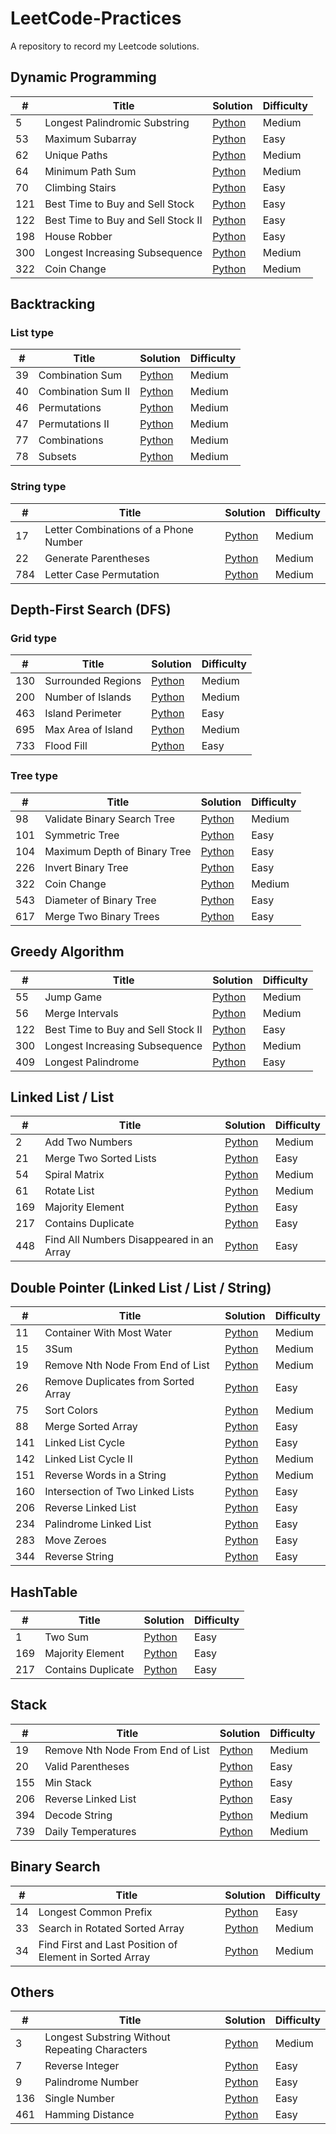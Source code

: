 # LeetCode-Practices
A repository to record my Leetcode solutions.

## Dynamic Programming
| # | Title |Solution |Difficulty |
|---| ----- | ---------- |---------- |
|5| Longest Palindromic Substring | [Python](./solutions/5.Longest%20Palindromic%20Substring.py)| Medium
|53| Maximum Subarray | [Python](./solutions/53.Maximum%20Subarray.py)| Easy
|62| Unique Paths | [Python](./solutions/62.Unique%20Paths.py)| Medium
|64| Minimum Path Sum | [Python](./solutions/64.Minimum%20Path%20Sum.py)| Medium
|70| Climbing Stairs | [Python](./solutions/70.Climbing%20Stairs.py)| Easy
|121| Best Time to Buy and Sell Stock | [Python](./solutions/121.Best%20Time%20to%20Buy%20and%20Sell%20Stock.py)| Easy
|122| Best Time to Buy and Sell Stock II | [Python](./solutions/122.Best%20Time%20to%20Buy%20and%20Sell%20Stock%20II.py)| Easy
|198| House Robber | [Python](./solutions/198.House%20Robber.py)| Easy
|300| Longest Increasing Subsequence | [Python](./solutions/300.Longest%20Increasing%20Subsequence.py)| Medium
|322| Coin Change | [Python](./solutions/322.Coin%20Change.py)| Medium

## Backtracking
### List type
| # | Title |Solution |Difficulty |
|---| ----- | ---------- |---------- |
|39| Combination Sum | [Python](./solutions/39.Combination%20Sum.py)| Medium
|40| Combination Sum II | [Python](./solutions/40.Combination%20Sum%20II.py)| Medium
|46| Permutations | [Python](./solutions/46.Permutations.py)| Medium
|47| Permutations II | [Python](./solutions/47.Permutations%20II.py)| Medium
|77| Combinations | [Python](./solutions/77.Combinations.py)| Medium
|78| Subsets | [Python](./solutions/78.Subsets.py)| Medium

### String type
| # | Title |Solution |Difficulty |
|---| ----- | ---------- |---------- |
|17| Letter Combinations of a Phone Number| [Python](./solutions/17.Letter%20Combinations%20of%20a%20Phone%20Number.py)| Medium
|22| Generate Parentheses|[Python](./solutions/22.Generate%20Parentheses.py)| Medium
|784| Letter Case Permutation|[Python](./solutions/784.Letter%20Case%20Permutation.py) | Medium

## Depth-First Search (DFS)
### Grid type
| # | Title |Solution |Difficulty |
|---| ----- | ---------- |---------- |
|130| Surrounded Regions| [Python](./solutions/130.Surrounded%20Regions.py)| Medium
|200| Number of Islands| [Python](./solutions/200.Number%20of%20Islands.py)| Medium
|463| Island Perimeter| [Python](./solutions/463.Island%20Perimeter.py)| Easy
|695| Max Area of Island| [Python](./solutions/695.Max%20Area%20of%20Island.py)| Medium
|733| Flood Fill | [Python](./solutions/733.Flood%20Fill.py)| Easy

### Tree type
| # | Title |Solution |Difficulty |
|---| ----- | ---------- |---------- |
|98| Validate Binary Search Tree | [Python](./solutions/98.Validate%20Binary%20Search%20Tree.py)| Medium
|101| Symmetric Tree | [Python](./solutions/101.Symmetric%20Tree.py)| Easy
|104| Maximum Depth of Binary Tree | [Python](./solutions/104.Maximum%20Depth%20of%20Binary%20Tree.py)| Easy
|226| Invert Binary Tree | [Python](./solutions/226.Invert%20Binary%20Tree.py)| Easy
|322| Coin Change | [Python](./solutions/322.Coin%20Change.py)| Medium
|543| Diameter of Binary Tree | [Python](./solutions/543.Diameter%20of%20Binary%20Tree.py)| Easy
|617| Merge Two Binary Trees | [Python](./solutions/617.Merge%20Two%20Binary%20Trees.py)| Easy

## Greedy Algorithm
| # | Title |Solution |Difficulty |
|---| ----- | ---------- |---------- |
|55 | Jump Game | [Python](./solutions/55.Jump%20Game.py)| Medium
|56 | Merge Intervals | [Python](./solutions/56.Merge%20Intervals.py)| Medium
|122| Best Time to Buy and Sell Stock II | [Python](./solutions/122.Best%20Time%20to%20Buy%20and%20Sell%20Stock%20II.py)| Easy
|300| Longest Increasing Subsequence | [Python](./solutions/300.Longest%20Increasing%20Subsequence.py)| Medium
|409 | Longest Palindrome | [Python](./solutions/409.Longest%20Palindrome.py)| Easy

## Linked List / List
| # | Title |Solution |Difficulty |
|---| ----- | ---------- |---------- |
|2 | Add Two Numbers | [Python](./solutions/2.Add%20Two%20Numbers.py)| Medium
|21 | Merge Two Sorted Lists | [Python](./solutions/21.Merge%20Two%20Sorted%20Lists.py)| Easy
|54 | Spiral Matrix | [Python](./solutions/54.Spiral%20Matrix.py)| Medium
|61 | Rotate List | [Python](./solutions/61.Rotate%20List.py)| Medium
|169 | Majority Element | [Python](./solutions/169.Majority%20Element.py)| Easy
|217 | Contains Duplicate | [Python](./solutions/217.Contains%20Duplicate.py)| Easy
|448 | Find All Numbers Disappeared in an Array | [Python](./solutions/448.Find%20All%20Numbers%20Disappeared%20in%20an%20Array.py)| Easy

## Double Pointer (Linked List / List / String)
| # | Title |Solution |Difficulty |
|---| ----- | ---------- |---------- |
|11 | Container With Most Water | [Python](./solutions/11.Container%20With%20Most%20Water.py)| Medium
|15 | 3Sum | [Python](./solutions/15.3Sum.py)| Medium
|19 | Remove Nth Node From End of List | [Python](./solutions/19.Remove%20Nth%20Node%20From%20End%20of%20List.py)| Medium
|26 | Remove Duplicates from Sorted Array | [Python](./solutions/26.Remove%20Duplicates%20from%20Sorted%20Array.py)| Easy
|75 | Sort Colors | [Python](./solutions/75.Sort%20Colors.py)| Medium
|88 | Merge Sorted Array | [Python](./solutions/88.Merge%20Sorted%20Array.py)| Easy
|141 | Linked List Cycle | [Python](./solutions/141.Linked%20List%20Cycle.py)| Easy
|142 | Linked List Cycle II | [Python](./solutions/142.Linked%20List%20Cycle%20II.py)| Medium
|151 | Reverse Words in a String | [Python](./solutions/151.Reverse%20Words%20in%20a%20String.py)| Medium
|160 | Intersection of Two Linked Lists | [Python](./solutions/160.Intersection%20of%20Two%20Linked%20Lists.py)| Easy
|206 | Reverse Linked List | [Python](./solutions/206.Reverse%20Linked%20List.py)| Easy
|234 | Palindrome Linked List | [Python](./solutions/234.Palindrome%20Linked%20List.py)| Easy
|283 | Move Zeroes | [Python](./solutions/283.Move%20Zeroes.py)| Easy
|344 | Reverse String | [Python](./solutions/344.Reverse%20String.py)| Easy

## HashTable
| # | Title |Solution |Difficulty |
|---| ----- | ---------- |---------- |
|1 | Two Sum | [Python](./solutions/1.Two%20Sum.py)| Easy
|169 | Majority Element | [Python](./solutions/169.Majority%20Element.py)| Easy
|217 | Contains Duplicate | [Python](./solutions/217.Contains%20Duplicate.py)| Easy

## Stack
| # | Title |Solution |Difficulty |
|---| ----- | ---------- |---------- |
|19 | Remove Nth Node From End of List | [Python](./solutions/19.Remove%20Nth%20Node%20From%20End%20of%20List.py)| Medium
|20 | Valid Parentheses | [Python](./solutions/20.Valid%20Parentheses.py)| Easy
|155 | Min Stack | [Python](./solutions/155.Min%20Stack.py)| Easy
|206 | Reverse Linked List | [Python](./solutions/206.Reverse%20Linked%20List.py)| Easy
|394 | Decode String | [Python](./solutions/394.Decode%20String.py)| Medium
|739 | Daily Temperatures | [Python](./solutions/739.Daily%20Temperatures.py)| Medium

## Binary Search
| # | Title |Solution |Difficulty |
|---| ----- | ---------- |---------- |
|14 | Longest Common Prefix | [Python](./solutions/14.Longest%20Common%20Prefix.py)| Easy
|33 | Search in Rotated Sorted Array | [Python](./solutions/33.Search%20in%20Rotated%20Sorted%20Array.py)| Medium
|34 | Find First and Last Position of Element in Sorted Array | [Python](./solutions/34.Find%20First%20and%20Last%20Position%20of%20Element%20in%20Sorted%20Array.py)| Medium

## Others
| # | Title |Solution |Difficulty |
|---| ----- | ---------- |---------- |
|3 | Longest Substring Without Repeating Characters | [Python](./solutions/3.Longest%20Substring%20Without%20Repeating%20Characters.py)| Medium
|7 | Reverse Integer | [Python](./solutions/7.Reverse%20Integer.py)| Easy
|9 | Palindrome Number | [Python](./solutions/9.Palindrome%20Number.py)| Easy
|136 | Single Number | [Python](./solutions/136.Single%20Number.py)| Easy
|461 | Hamming Distance | [Python](./solutions/461.Hamming%20Distance.py)| Easy
